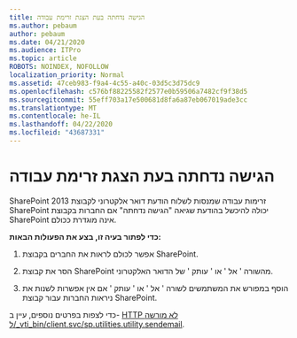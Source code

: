 ```yaml
---
title: הגישה נדחתה בעת הצגת זרימת עבודה
ms.author: pebaum
author: pebaum
ms.date: 04/21/2020
ms.audience: ITPro
ms.topic: article
ROBOTS: NOINDEX, NOFOLLOW
localization_priority: Normal
ms.assetid: 47ceb983-f9a4-4c55-a40c-03d5c3d75dc9
ms.openlocfilehash: c576bf88225582f2577e0b59506a7482cf9f38d5
ms.sourcegitcommit: 55eff703a17e500681d8fa6a87eb067019ade3cc
ms.translationtype: MT
ms.contentlocale: he-IL
ms.lasthandoff: 04/22/2020
ms.locfileid: "43687331"
---
```

# <a name="access-denied-when-viewing-a-workflow"></a>הגישה נדחתה בעת הצגת זרימת עבודה

SharePoint 2013 זרימות עבודה שמנסות לשלוח הודעת דואר אלקטרוני לקבוצת SharePoint יכולה להיכשל בהודעת שגיאה "הגישה נדחתה" אם החברות בקבוצת SharePoint אינה מוגדרת ככולם.
  
 **כדי לפתור בעיה זו, בצע את הפעולות הבאות:**
  
 1. אפשר לכולם לראות את החברים בקבוצת SharePoint.
  
 2. הסר את קבוצת SharePoint מהשורה ' אל ' או ' עותק ' של הדואר האלקטרוני.
  
 3. הוסף במפורש את המשתמשים לשורה ' אל ' או ' עותק ' אם אין אפשרות לשנות את ניראות החברות עבור קבוצת SharePoint.
  
כדי לצפות בפרטים נוספים, עיין ב- [HTTP לא מורשה ל/_vti_bin/client.svc/sp.utilities.utility.sendemail](https://go.microsoft.com/fwlink/?linkid=2044694&amp;clcid=0x409).
  